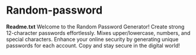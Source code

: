 # Random-password
**Readme.txt**  Welcome to the Random Password Generator!  Create strong 12-character passwords effortlessly. Mixes upper/lowercase, numbers, and special characters. Enhance your online security by generating unique passwords for each account. Copy and stay secure in the digital world!
